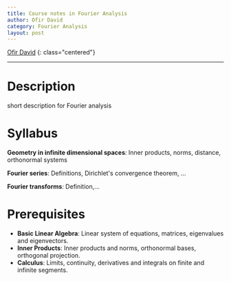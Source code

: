 ```yaml
---
title: Course notes in Fourier Analysis
author: Ofir David
category: Fourier Analysis
layout: post
---
```


[Ofir David](https://prove-me-wrong.com/)
{: class="centered"}

---
# Description
short description for Fourier analysis

# Syllabus

**Geometry in infinite dimensional spaces**: Inner products, norms, distance, orthonormal systems

**Fourier series**: Definitions, Dirichlet's convergence theorem, ...

**Fourier transforms**: Definition,...

# Prerequisites
- **Basic Linear Algebra**: Linear system of equations, matrices, eigenvalues and eigenvectors.
- **Inner Products**: Inner products and norms, orthonormal bases, orthogonal projection.
- **Calculus**: Limits, continuity, derivatives and integrals on finite and infinite segments.
